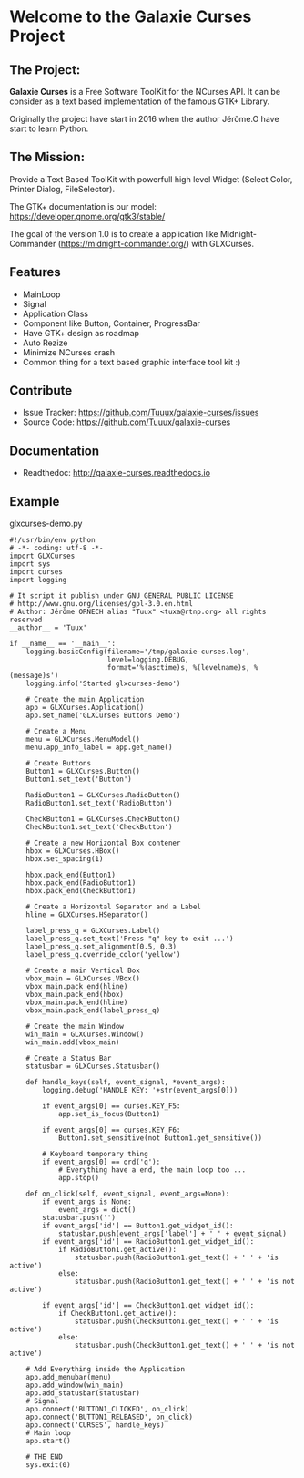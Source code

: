 Welcome to the Galaxie Curses Project
=====================================

The Project:
------------

**Galaxie Curses** is a Free Software ToolKit for the NCurses API.
It can be consider as a text based implementation of the famous GTK+ Library.

Originally the project have start in 2016 when the author Jérôme.O have start to learn Python.

The Mission:
------------

Provide a Text Based ToolKit with powerfull high level Widget (Select Color, Printer Dialog, FileSelector).

The GTK+ documentation is our model: https://developer.gnome.org/gtk3/stable/

The goal of the version 1.0 is to create a application like Midnight-Commander (https://midnight-commander.org/) with
GLXCurses.


Features
--------

* MainLoop
* Signal
* Application Class
* Component like Button, Container, ProgressBar
* Have GTK+ design as roadmap
* Auto Rezize
* Minimize NCurses crash
* Common thing for a text based graphic interface tool kit :)

Contribute
----------
- Issue Tracker: https://github.com/Tuuux/galaxie-curses/issues
- Source Code: https://github.com/Tuuux/galaxie-curses

Documentation
-------------

- Readthedoc: http://galaxie-curses.readthedocs.io

Example
-------
glxcurses-demo.py

```
#!/usr/bin/env python
# -*- coding: utf-8 -*-
import GLXCurses
import sys
import curses
import logging

# It script it publish under GNU GENERAL PUBLIC LICENSE
# http://www.gnu.org/licenses/gpl-3.0.en.html
# Author: Jérôme ORNECH alias "Tuux" <tuxa@rtnp.org> all rights reserved
__author__ = 'Tuux'

if __name__ == '__main__':
    logging.basicConfig(filename='/tmp/galaxie-curses.log',
                        level=logging.DEBUG,
                        format='%(asctime)s, %(levelname)s, %(message)s')
    logging.info('Started glxcurses-demo')

    # Create the main Application
    app = GLXCurses.Application()
    app.set_name('GLXCurses Buttons Demo')

    # Create a Menu
    menu = GLXCurses.MenuModel()
    menu.app_info_label = app.get_name()

    # Create Buttons
    Button1 = GLXCurses.Button()
    Button1.set_text('Button')

    RadioButton1 = GLXCurses.RadioButton()
    RadioButton1.set_text('RadioButton')

    CheckButton1 = GLXCurses.CheckButton()
    CheckButton1.set_text('CheckButton')

    # Create a new Horizontal Box contener
    hbox = GLXCurses.HBox()
    hbox.set_spacing(1)

    hbox.pack_end(Button1)
    hbox.pack_end(RadioButton1)
    hbox.pack_end(CheckButton1)

    # Create a Horizontal Separator and a Label
    hline = GLXCurses.HSeparator()

    label_press_q = GLXCurses.Label()
    label_press_q.set_text('Press "q" key to exit ...')
    label_press_q.set_alignment(0.5, 0.3)
    label_press_q.override_color('yellow')

    # Create a main Vertical Box
    vbox_main = GLXCurses.VBox()
    vbox_main.pack_end(hline)
    vbox_main.pack_end(hbox)
    vbox_main.pack_end(hline)
    vbox_main.pack_end(label_press_q)

    # Create the main Window
    win_main = GLXCurses.Window()
    win_main.add(vbox_main)

    # Create a Status Bar
    statusbar = GLXCurses.Statusbar()

    def handle_keys(self, event_signal, *event_args):
        logging.debug('HANDLE KEY: '+str(event_args[0]))

        if event_args[0] == curses.KEY_F5:
            app.set_is_focus(Button1)

        if event_args[0] == curses.KEY_F6:
            Button1.set_sensitive(not Button1.get_sensitive())

        # Keyboard temporary thing
        if event_args[0] == ord('q'):
            # Everything have a end, the main loop too ...
            app.stop()

    def on_click(self, event_signal, event_args=None):
        if event_args is None:
            event_args = dict()
        statusbar.push('')
        if event_args['id'] == Button1.get_widget_id():
            statusbar.push(event_args['label'] + ' ' + event_signal)
        if event_args['id'] == RadioButton1.get_widget_id():
            if RadioButton1.get_active():
                statusbar.push(RadioButton1.get_text() + ' ' + 'is active')
            else:
                statusbar.push(RadioButton1.get_text() + ' ' + 'is not active')

        if event_args['id'] == CheckButton1.get_widget_id():
            if CheckButton1.get_active():
                statusbar.push(CheckButton1.get_text() + ' ' + 'is active')
            else:
                statusbar.push(CheckButton1.get_text() + ' ' + 'is not active')

    # Add Everything inside the Application
    app.add_menubar(menu)
    app.add_window(win_main)
    app.add_statusbar(statusbar)
    # Signal
    app.connect('BUTTON1_CLICKED', on_click)
    app.connect('BUTTON1_RELEASED', on_click)
    app.connect('CURSES', handle_keys)
    # Main loop
    app.start()

    # THE END
    sys.exit(0)


```